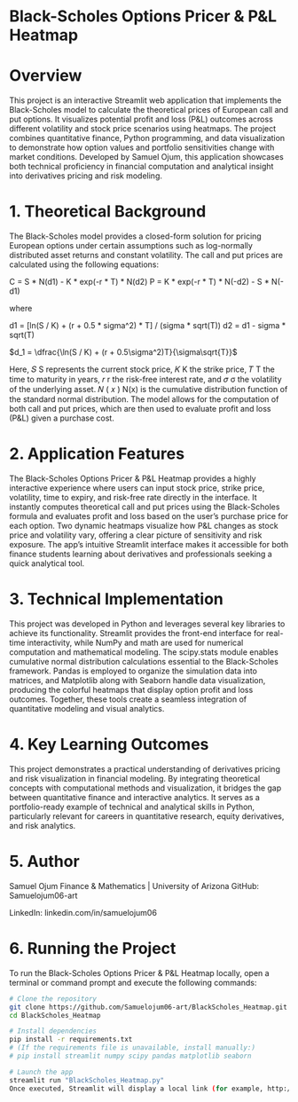 # Black-Scholes Options Pricer & P&L Heatmap
# Overview

This project is an interactive Streamlit web application that implements the Black-Scholes model to calculate the theoretical prices of European call and put options. It visualizes potential profit and loss (P&L) outcomes across different volatility and stock price scenarios using heatmaps. The project combines quantitative finance, Python programming, and data visualization to demonstrate how option values and portfolio sensitivities change with market conditions. Developed by Samuel Ojum, this application showcases both technical proficiency in financial computation and analytical insight into derivatives pricing and risk modeling.

# 1. Theoretical Background

The Black-Scholes model provides a closed-form solution for pricing European options under certain assumptions such as log-normally distributed asset returns and constant volatility. The call and put prices are calculated using the following equations:

C = S * N(d1) - K * exp(-r * T) * N(d2)
P = K * exp(-r * T) * N(-d2) - S * N(-d1)

where

d1 = [ln(S / K) + (r + 0.5 * sigma^2) * T] / (sigma * sqrt(T))
d2 = d1 - sigma * sqrt(T)

$d_1 = \dfrac{\ln(S / K) + (r + 0.5\sigma^2)T}{\sigma\sqrt{T}}$

Here, 
𝑆
S represents the current stock price, 
𝐾
K the strike price, 
𝑇
T the time to maturity in years, 
𝑟
r the risk-free interest rate, and 
𝜎
σ the volatility of the underlying asset. 
𝑁
(
𝑥
)
N(x) is the cumulative distribution function of the standard normal distribution. The model allows for the computation of both call and put prices, which are then used to evaluate profit and loss (P&L) given a purchase cost.

# 2. Application Features

The Black-Scholes Options Pricer & P&L Heatmap provides a highly interactive experience where users can input stock price, strike price, volatility, time to expiry, and risk-free rate directly in the interface. It instantly computes theoretical call and put prices using the Black-Scholes formula and evaluates profit and loss based on the user’s purchase price for each option. Two dynamic heatmaps visualize how P&L changes as stock price and volatility vary, offering a clear picture of sensitivity and risk exposure. The app’s intuitive Streamlit interface makes it accessible for both finance students learning about derivatives and professionals seeking a quick analytical tool.

# 3. Technical Implementation

This project was developed in Python and leverages several key libraries to achieve its functionality. Streamlit provides the front-end interface for real-time interactivity, while NumPy and math are used for numerical computation and mathematical modeling. The scipy.stats module enables cumulative normal distribution calculations essential to the Black-Scholes framework. Pandas is employed to organize the simulation data into matrices, and Matplotlib along with Seaborn handle data visualization, producing the colorful heatmaps that display option profit and loss outcomes. Together, these tools create a seamless integration of quantitative modeling and visual analytics.

# 4. Key Learning Outcomes

This project demonstrates a practical understanding of derivatives pricing and risk visualization in financial modeling. By integrating theoretical concepts with computational methods and visualization, it bridges the gap between quantitative finance and interactive analytics. It serves as a portfolio-ready example of technical and analytical skills in Python, particularly relevant for careers in quantitative research, equity derivatives, and risk analytics.

# 5. Author

Samuel Ojum
Finance & Mathematics | University of Arizona
GitHub: Samuelojum06-art

LinkedIn: linkedin.com/in/samuelojum06

# 6. Running the Project

To run the Black-Scholes Options Pricer & P&L Heatmap locally, open a terminal or command prompt and execute the following commands:
```bash
# Clone the repository
git clone https://github.com/Samuelojum06-art/BlackScholes_Heatmap.git
cd BlackScholes_Heatmap

# Install dependencies
pip install -r requirements.txt
# (If the requirements file is unavailable, install manually:)
# pip install streamlit numpy scipy pandas matplotlib seaborn

# Launch the app
streamlit run "BlackScholes_Heatmap.py"
Once executed, Streamlit will display a local link (for example, http://localhost:8501). Open this link in your browser to access the interactive Black-Scholes pricing and heatmap tool.
